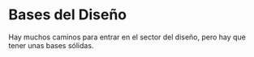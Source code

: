 # Bases del Diseño

Hay muchos caminos para entrar en el sector del diseño, pero hay que tener unas bases sólidas.

